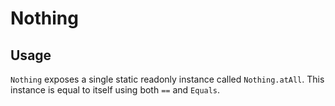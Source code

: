 ﻿# Nothing

## Usage

`Nothing` exposes a single static readonly instance called `Nothing.atAll`. This
instance is equal to itself using both `==` and `Equals`.
